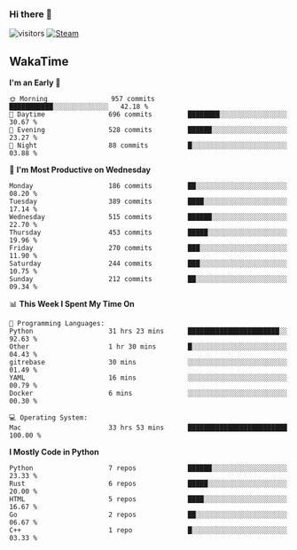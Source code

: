 ### Hi there 👋

![visitors](https://visitor-badge.glitch.me/badge?page_id=zhourunlai)
[![Steam](https://img.shields.io/badge/dynamic/json?url=https%3A%2F%2Fapi.swo.moe%2Fstats%2Fsteamgames%2F76561198285156854&query=count&color=0b1a37&label=Steam&labelColor=134375&logo=steam&suffix=+games&cacheSeconds=3600)](http://steamcommunity.com/profiles/76561198285156854)

## WakaTime
<!--START_SECTION:waka-->
**I'm an Early 🐤** 

```text
🌞 Morning                957 commits         ███████████░░░░░░░░░░░░░░   42.18 % 
🌆 Daytime                696 commits         ████████░░░░░░░░░░░░░░░░░   30.67 % 
🌃 Evening                528 commits         ██████░░░░░░░░░░░░░░░░░░░   23.27 % 
🌙 Night                  88 commits          █░░░░░░░░░░░░░░░░░░░░░░░░   03.88 % 
```
📅 **I'm Most Productive on Wednesday** 

```text
Monday                   186 commits         ██░░░░░░░░░░░░░░░░░░░░░░░   08.20 % 
Tuesday                  389 commits         ████░░░░░░░░░░░░░░░░░░░░░   17.14 % 
Wednesday                515 commits         ██████░░░░░░░░░░░░░░░░░░░   22.70 % 
Thursday                 453 commits         █████░░░░░░░░░░░░░░░░░░░░   19.96 % 
Friday                   270 commits         ███░░░░░░░░░░░░░░░░░░░░░░   11.90 % 
Saturday                 244 commits         ███░░░░░░░░░░░░░░░░░░░░░░   10.75 % 
Sunday                   212 commits         ██░░░░░░░░░░░░░░░░░░░░░░░   09.34 % 
```


📊 **This Week I Spent My Time On** 

```text
💬 Programming Languages: 
Python                   31 hrs 23 mins      ███████████████████████░░   92.63 % 
Other                    1 hr 30 mins        █░░░░░░░░░░░░░░░░░░░░░░░░   04.43 % 
gitrebase                30 mins             ░░░░░░░░░░░░░░░░░░░░░░░░░   01.49 % 
YAML                     16 mins             ░░░░░░░░░░░░░░░░░░░░░░░░░   00.79 % 
Docker                   6 mins              ░░░░░░░░░░░░░░░░░░░░░░░░░   00.30 % 

💻 Operating System: 
Mac                      33 hrs 53 mins      █████████████████████████   100.00 % 
```

**I Mostly Code in Python** 

```text
Python                   7 repos             ██████░░░░░░░░░░░░░░░░░░░   23.33 % 
Rust                     6 repos             █████░░░░░░░░░░░░░░░░░░░░   20.00 % 
HTML                     5 repos             ████░░░░░░░░░░░░░░░░░░░░░   16.67 % 
Go                       2 repos             ██░░░░░░░░░░░░░░░░░░░░░░░   06.67 % 
C++                      1 repo              █░░░░░░░░░░░░░░░░░░░░░░░░   03.33 % 
```




<!--END_SECTION:waka-->
